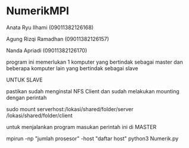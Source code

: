# NumerikMPI

Anata Ryu Ilhami (09011382126168)

Agung Rizqi Ramadhan (09011382126157)

Nanda Apriadi (09011382126170)

program ini memerlukan 1 komputer yang bertindak sebagai master dan beberapa komputer lain yang bertindak sebagai slave

UNTUK SLAVE

pastikan sudah menginstal NFS Client dan sudah melakukan mounting dengan perintah

sudo mount serverhost:/lokasi/shared/folder/server /lokasi/shared/folder/client

untuk menjalankan program masukan perintah ini di MASTER

mpirun -np "jumlah prosesor" -host "daftar host" python3 Numerik.py
